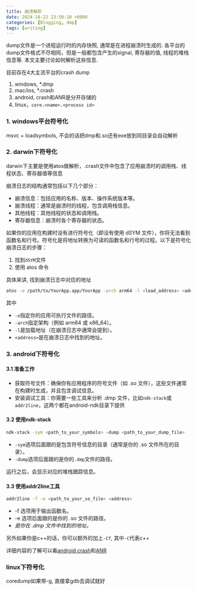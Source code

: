 ```yaml
---
title: 崩溃解析
date: 2024-10-22 23:50:10 +0800
categories: [Blogging, dmp]
tags: [writing]
---
```


dump文件是一个进程运行时的内存快照, 通常是在进程崩溃时生成的. 各平台的dump文件格式不尽相同，但是一般都包含产生的signal, 寄存器的值, 线程的堆栈信息等. 本文主要讨论如何解析这些信息.

目前存在4大主流平台的crash dump

1. windows, *.dmp
2. mac/ios, *.crash
3. android, crash和ANR是分开存储的
4. linux，`core.<name>.<process id>`

### 1. windows平台符号化

msvc + loadsymbols, 不会的话把dmp和.so还有exe放到同目录会自动解析

### 2. darwin下符号化

darwin下主要是使用atos做解析，.crash文件中包含了应用崩溃时的调用栈、线程状态、寄存器值等信息

崩溃日志的结构通常包括以下几个部分：

+ 崩溃信息：包括应用的名称、版本、操作系统版本等。
+ 崩溃线程：通常是崩溃时的线程，包含调用栈信息。
+ 其他线程：其他线程的状态和调用栈。
+ 寄存器信息：崩溃时各个寄存器的状态。

如果你的应用在构建时没有进行符号化（即没有使用 dSYM 文件），你将无法看到函数名和行号。符号化是将地址转换为可读的函数名和行号的过程。以下是符号化崩溃日志的步骤：

1. 找到`dSYM`文件
2. 使用 atos 命令

具体来讲, 找到崩溃日志中对应的地址

```bash
atos -o /path/to/YourApp.app/YourApp -arch arm64 -l <load_address> <address>
```

其中

+ `-o`指定你的应用可执行文件的路径。
+ `-arch`指定架构（例如 arm64 或 x86_64）。
+ `-l`是加载地址（在崩溃日志中通常会提到）。
+ `<address>`是在崩溃日志中找到的地址。

### 3. android下符号化

#### 3.1 准备工作

+ 获取符号文件：确保你有应用程序的符号文件（如 .so 文件），这些文件通常在构建时生成，并且包含调试信息。
+ 安装调试工具：你需要一些工具来分析 .dmp 文件，比如`ndk-stack`或`addr2line`，这两个都在android-ndk目录下提供

#### 3.2 使用ndk-stack

```bash
ndk-stack -sym <path_to_your_symbols> -dump <path_to_your_dump_file>
```

+ `-sym`选项后面跟的是包含符号信息的目录（通常是你的 .so 文件所在的目录）。
+ `-dump`选项后面跟的是你的`.dmp`文件的路径。

运行之后，会显示对应的堆栈跟踪信息。

#### 3.3 使用addr2line工具

```bash
addr2line -f -e <path_to_your_so_file> <address>
```

+ -f 选项用于输出函数名。
+ -e 选项后面跟的是你的 .so 文件的路径。
+ <address> 是你在 .dmp 文件中找到的地址。

另外如果你是c++的话，你可以额外的加上`-Cf`, 其中`-C`代表c++

详细内容的了解可以看[android crash](https://developer.android.com/topic/performance/vitals/crash?hl=zh-cn)和[ANR](https://developer.android.com/topic/performance/vitals/anr?hl=zh-cn)

### linux下符号化

coredump如果带-g, 直接拿gdb去调试就好
